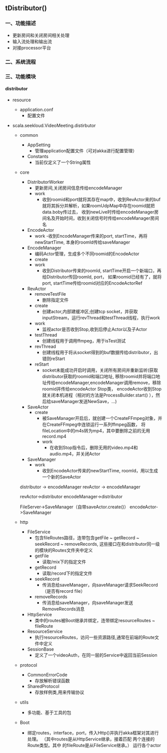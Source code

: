 ## tDistributor()

### 一、功能描述

* 更新房间和关闭房间相关处理
* 输入流处理和输出流
* 对接processor平台


### 二、系统流程


### 三、功能模块

#### distributor
- resource
  - application.conf
    - 配置文件

- scala.seekloud.VideoMeeting.distirbutor
  - common
    - AppSetting
        - 管理application配置文件（可对akka进行配置管理）
    - Constants
        - 当前仅定义了一个String属性
  - core
    - DistributorWorker
        - 更新房间,关闭房间信息传给encodeManager
        - work
            - 收到roomid和port就将其存在map中，收到RevActor来的buf就将其拆分并解析，如果roomUdpMap中存在roomid就把data.boby传过去，
            收到newLive时传给encodeManager房间名及开始时间，收到关闭信号时传给encodeManager房间名
    - EncodeActor
        - work
            -收到EncodeManager传来的port, startTime，再将newStartTime, 本身的roomId传给saveManager
    - EncodeManager
        - 编码Actor管理，生成多个不同roomid的EncodeActor
        - create
        - work
            - 收到Distributor传来的roomId, startTime开启一个新端口，再给Distributor传回roomId, port，
            如果roomid已经有了，就将port, startTime传给roomid对应的EncodeActorRef
    - RevActor
        - removeTestFile
            - 删除指定文件
        - create
            - 创建actor,内部建缓冲区;创建tcp socket，并获取inputStream，运行revThread和testThread线程，执行work
        - work
            - 监视actor是否收到Stop,收到后停止Actor以及子Actor
        - testThread
            - 创建线程用于调用ffmpeg，用于isTest测试
        - revThread
            - 创建线程用于将从socket得到的buf数据传给distributor，出错则reStart
        - reStart
            - socket未能成功开启时调用，关闭所有房间并重新监听(获取distributor获取的roomid和端口地址,
            移除roomid并将端口地址传给encodeManager,encodeManager调用remove，移除roomid并传给encodeActor Stop类，
            encodeActor收到Stop就关闭本机进程（相对的方法是ProcessBuilder.start() ），然后给saveManager发送NewSave，...)
    - SaveActor
        - create
            - 被SaveManager开启后，就创建一个CreateFFmpeg对象，并在CreateFFmpeg中连锁运行一系列ffmpeg函数，
            将fileLocation中的m4s转为mp4，其中要删除之前的无用record.mp4
            - work
                - 在收到Stop指令后，删除无用的video.mp4和audio.mp4，并关闭Actor
    - SaveManager
        - work
            - 收到EncodeActor传来的newStartTime, roomId，用以生成一个新的SaveActor
            
    distributor -> encodeManager
    revActor -> encodeManager
    
    revActor->distributor
    encodeManager->distributor
    
    FileServer->SaveManager（自带saveActor.create()）
    encodeActor->SaveManager
     
    
    
    
  - http
    - FileService
        - 包含fileRoutes路径，连带包含getFile ~ getRecord ~ seekRecord ~ removeRecords,
        这些接口在和distributor同一级的模块的Routes文件夹中定义
        - getFile 
            - 读取/mix下的指定文件
        - getRecord 
            - 读取/record下的指定文件
        - seekRecord
            - 传消息给saveManager，向saveManager请求SeekRecord（是否有record file）
        - removeRecords
            - 传消息给saveManager，向saveManager发送RemoveRecords消息
    - HttpService
        - 类中的routes被Boot继承并绑定，连带绑定resourceRoutes ~ fileRoute
    - ResourceService
        - 执行resourceRoutes，访问一些资源路径,通常在前端的Route文件中定义
    - SessionBase
        - 定义了一个videoAuth，在同一层的Service中返回当前Session
    
  - protocol
    - CommonErrorCode
        - 存放解析错误函数
    - SharedProtocol
        - 存放样例类,用来传输协议
  - utils
    - 多功能、基于工具的包
  - Boot
    - 绑定routes，interface，port，传入Http()并执行akka框架对其进行处理。
     （其中routes是从HttpService继承，接着匹配 两个连接的Route类型。其中
     的fileRoute是从FileService继承。）
     运行各个actor
    
        
